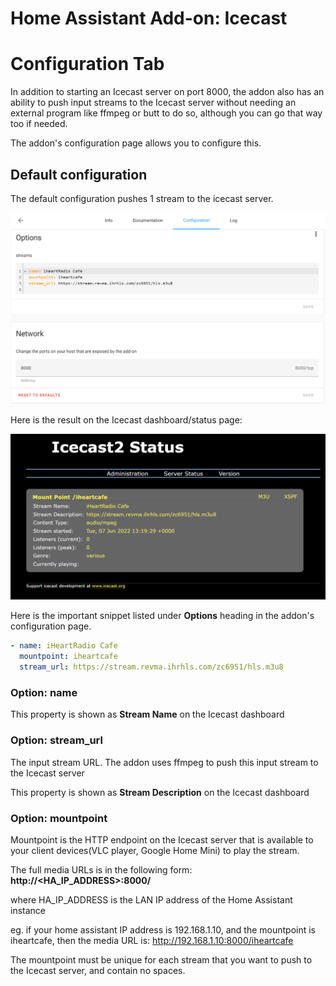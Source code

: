 # Home Assistant Add-on: Icecast

# Configuration Tab

In addition to starting an Icecast server on port 8000, the addon also has an ability to push input streams to the Icecast server without needing an external program like ffmpeg or butt to do so, although you can go that way too if needed.

The addon's configuration page allows you to configure this.

## Default configuration

The default configuration pushes 1 stream to the icecast server.

![default configuration][default_configuration]

Here is the result on the Icecast dashboard/status page:

![icecast status default config][icecast_default_config]

Here is the important snippet listed under **Options** heading in the addon's configuration page.

```yaml
- name: iHeartRadio Cafe
  mountpoint: iheartcafe
  stream_url: https://stream.revma.ihrhls.com/zc6951/hls.m3u8
```

### Option: name

This property is shown as **Stream Name** on the Icecast dashboard

### Option: stream_url

The input stream URL. The addon uses ffmpeg to push this input stream to the Icecast server

This property is shown as **Stream Description** on the Icecast dashboard

### Option: mountpoint

Mountpoint is the HTTP endpoint on the Icecast server that is available to your client devices(VLC player, Google Home Mini) to play the stream.

The full media URLs is in the following form:
**http://<HA_IP_ADDRESS>:8000/<MOUNTPOINT>**

where HA_IP_ADDRESS is the LAN IP address of the Home Assistant instance

eg. if your home assistant IP address is 192.168.1.10, and the mountpoint is iheartcafe, then the media URL is: http://192.168.1.10:8000/iheartcafe

The mountpoint must be unique for each stream that you want to push to the Icecast server, and contain no spaces.

[default_configuration]: https://raw.githubusercontent.com/mohankumargupta/icecast/master/images/default-configuration.png
[icecast_default_config]: https://raw.githubusercontent.com/mohankumargupta/icecast/master/images/icecast-default-configuration.png
